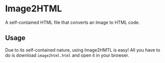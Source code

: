 # Image2HTML
A self-contained HTML file that converts an Image to HTML code.

## Usage
Due to its self-contained nature, using Image2HMTL is easy! All you have to do is download `image2html.html` and open it in your browser.
